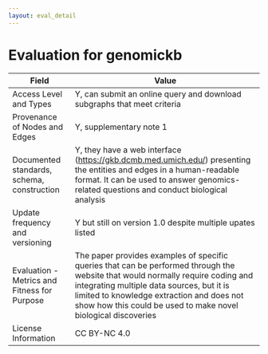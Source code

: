 ```yaml
---
layout: eval_detail
---
```


# Evaluation for genomickb

| Field | Value |
|---|---|
| Access Level and Types | Y, can submit an online query and download subgraphs that meet criteria |
| Provenance of Nodes and Edges | Y, supplementary note 1 |
| Documented standards, schema, construction | Y, they have a web interface (https://gkb.dcmb.med.umich.edu/) presenting the entities and edges in a human-readable format. It can be used to answer genomics-related questions and conduct biological analysis |
| Update frequency and versioning | Y but still on version 1.0 despite multiple upates listed |
| Evaluation - Metrics and Fitness for Purpose | The paper provides examples of specific queries that can be performed through the website that would normally require coding and integrating multiple data sources, but it is limited to knowledge extraction and does not show how this could be used to make novel biological discoveries |
| License Information | CC BY-NC 4.0 |
